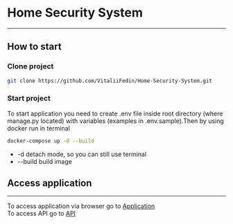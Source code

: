 # Home Security System 
__________________________________________________________________

## How to start

### Clone project
```bash
git clone https://github.com/VitaliiFedin/Home-Security-System.git
```
### Start project
To start application you need to create .env file inside root directory (where manage.py located) with variables (examples in .env.sample).Then by using docker run in terminal
```bash
docker-compose up -d --build
```
- -d detach mode, so you can still use terminal
- --build build image
## Access application
__________________________________________________________________

To access application via browser go to [Application](http://localhost:8000/)  
To access API go to [API](http://localhost:8000/api)

